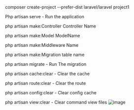 composer create-project --prefer-dist laravel/laravel project1

Php artisan serve - Run the application

php artisan make:Controller Controller Name

php artisan make:Model ModelName

php artisan make:Middleware Name

php artisan make:Migration table name

php artisan migrate - Run The migration

php artisan cache:clear - Clear the cache

php artisan route:clear - Clear the route

php artisan config:clear - Clear config cache

php artisan view:clear - Clear command view files
![image](https://github.com/Albatrosssssss/Laravel_framework/assets/67068215/eba64c31-133f-4847-ad26-0c26345b7ed1)
